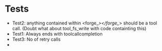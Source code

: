 # Tests
- Test2: anything contained within <forge_*></forge_*> should be a tool call. (Doubt what about tool_fs_write with code containting this)
- Test1: Always ends with toolcallcompletion
- Test3: No of retry calls
- 